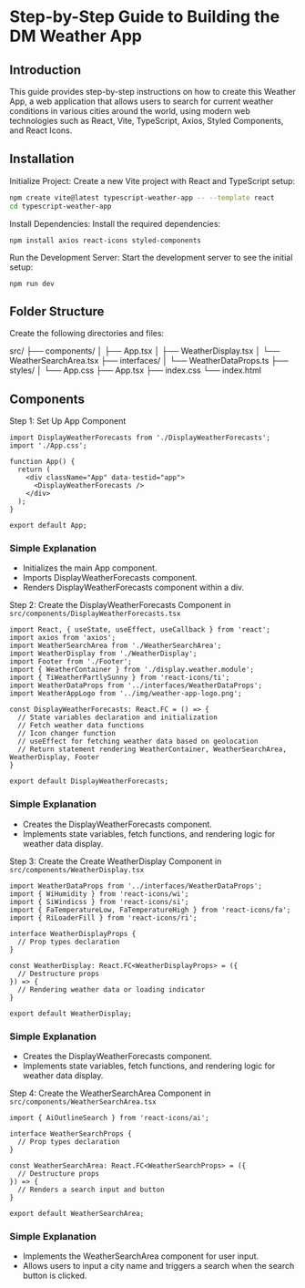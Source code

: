 # Step-by-Step Guide to Building the DM Weather App

## Introduction

This guide provides step-by-step instructions on how to create this Weather App, a web application that allows users to search for current weather conditions in various cities around the world, using modern web technologies such as React, Vite, TypeScript, Axios, Styled Components, and React Icons.

## Installation

Initialize Project: Create a new Vite project with React and TypeScript setup:

```bash
npm create vite@latest typescript-weather-app -- --template react
cd typescript-weather-app
```

Install Dependencies: Install the required dependencies:

```
npm install axios react-icons styled-components
```

Run the Development Server: Start the development server to see the initial setup:

```
npm run dev
```

## Folder Structure

Create the following directories and files:

src/
├── components/
│ ├── App.tsx
│ ├── WeatherDisplay.tsx
│ └── WeatherSearchArea.tsx
├── interfaces/
│ └── WeatherDataProps.ts
├── styles/
│ └── App.css
├── App.tsx
├── index.css
└── index.html

## Components

Step 1: Set Up App Component

```
import DisplayWeatherForecasts from './DisplayWeatherForecasts';
import './App.css';

function App() {
  return (
    <div className="App" data-testid="app">
      <DisplayWeatherForecasts />
    </div>
  );
}

export default App;
```

### Simple Explanation

- Initializes the main App component.
- Imports DisplayWeatherForecasts component.
- Renders DisplayWeatherForecasts component within a div.

Step 2: Create the DisplayWeatherForecasts Component in `src/components/DisplayWeatherForecasts.tsx`

```
import React, { useState, useEffect, useCallback } from 'react';
import axios from 'axios';
import WeatherSearchArea from './WeatherSearchArea';
import WeatherDisplay from './WeatherDisplay';
import Footer from './Footer';
import { WeatherContainer } from './display.weather.module';
import { TiWeatherPartlySunny } from 'react-icons/ti';
import WeatherDataProps from '../interfaces/WeatherDataProps';
import WeatherAppLogo from '../img/weather-app-logo.png';

const DisplayWeatherForecasts: React.FC = () => {
  // State variables declaration and initialization
  // Fetch weather data functions
  // Icon changer function
  // useEffect for fetching weather data based on geolocation
  // Return statement rendering WeatherContainer, WeatherSearchArea, WeatherDisplay, Footer
}

export default DisplayWeatherForecasts;
```

### Simple Explanation

- Creates the DisplayWeatherForecasts component.
- Implements state variables, fetch functions, and rendering logic for weather data display.

Step 3: Create the Create WeatherDisplay Component in `src/components/WeatherDisplay.tsx`

```
import WeatherDataProps from '../interfaces/WeatherDataProps';
import { WiHumidity } from 'react-icons/wi';
import { SiWindicss } from 'react-icons/si';
import { FaTemperatureLow, FaTemperatureHigh } from 'react-icons/fa';
import { RiLoaderFill } from 'react-icons/ri';

interface WeatherDisplayProps {
  // Prop types declaration
}

const WeatherDisplay: React.FC<WeatherDisplayProps> = ({
  // Destructure props
}) => {
  // Rendering weather data or loading indicator
}

export default WeatherDisplay;
```

### Simple Explanation

- Creates the DisplayWeatherForecasts component.
- Implements state variables, fetch functions, and rendering logic for weather data display.

Step 4: Create the WeatherSearchArea Component in `src/components/WeatherSearchArea.tsx`

```
import { AiOutlineSearch } from 'react-icons/ai';

interface WeatherSearchProps {
  // Prop types declaration
}

const WeatherSearchArea: React.FC<WeatherSearchProps> = ({
  // Destructure props
}) => {
  // Renders a search input and button
}

export default WeatherSearchArea;
```

### Simple Explanation

- Implements the WeatherSearchArea component for user input.
- Allows users to input a city name and triggers a search when the search button is clicked.
